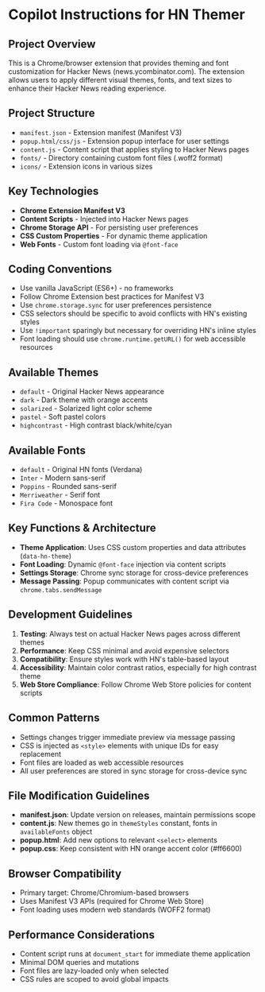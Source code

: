 # Copilot Instructions for HN Themer

## Project Overview
This is a Chrome/browser extension that provides theming and font customization for Hacker News (news.ycombinator.com). The extension allows users to apply different visual themes, fonts, and text sizes to enhance their Hacker News reading experience.

## Project Structure
- `manifest.json` - Extension manifest (Manifest V3)
- `popup.html/css/js` - Extension popup interface for user settings
- `content.js` - Content script that applies styling to Hacker News pages
- `fonts/` - Directory containing custom font files (.woff2 format)
- `icons/` - Extension icons in various sizes

## Key Technologies
- **Chrome Extension Manifest V3**
- **Content Scripts** - Injected into Hacker News pages
- **Chrome Storage API** - For persisting user preferences
- **CSS Custom Properties** - For dynamic theme application
- **Web Fonts** - Custom font loading via `@font-face`

## Coding Conventions
- Use vanilla JavaScript (ES6+) - no frameworks
- Follow Chrome Extension best practices for Manifest V3
- Use `chrome.storage.sync` for user preferences persistence
- CSS selectors should be specific to avoid conflicts with HN's existing styles
- Use `!important` sparingly but necessary for overriding HN's inline styles
- Font loading should use `chrome.runtime.getURL()` for web accessible resources

## Available Themes
- `default` - Original Hacker News appearance
- `dark` - Dark theme with orange accents
- `solarized` - Solarized light color scheme
- `pastel` - Soft pastel colors
- `highcontrast` - High contrast black/white/cyan

## Available Fonts
- `default` - Original HN fonts (Verdana)
- `Inter` - Modern sans-serif
- `Poppins` - Rounded sans-serif  
- `Merriweather` - Serif font
- `Fira Code` - Monospace font

## Key Functions & Architecture
- **Theme Application**: Uses CSS custom properties and data attributes (`data-hn-theme`)
- **Font Loading**: Dynamic `@font-face` injection via content scripts
- **Settings Storage**: Chrome sync storage for cross-device preferences
- **Message Passing**: Popup communicates with content script via `chrome.tabs.sendMessage`

## Development Guidelines
1. **Testing**: Always test on actual Hacker News pages across different themes
2. **Performance**: Keep CSS minimal and avoid expensive selectors
3. **Compatibility**: Ensure styles work with HN's table-based layout
4. **Accessibility**: Maintain color contrast ratios, especially for high contrast theme
5. **Web Store Compliance**: Follow Chrome Web Store policies for content scripts

## Common Patterns
- Settings changes trigger immediate preview via message passing
- CSS is injected as `<style>` elements with unique IDs for easy replacement
- Font files are loaded as web accessible resources
- All user preferences are stored in sync storage for cross-device sync

## File Modification Guidelines
- **manifest.json**: Update version on releases, maintain permissions scope
- **content.js**: New themes go in `themeStyles` constant, fonts in `availableFonts` object
- **popup.html**: Add new options to relevant `<select>` elements
- **popup.css**: Keep consistent with HN orange accent color (#ff6600)

## Browser Compatibility
- Primary target: Chrome/Chromium-based browsers
- Uses Manifest V3 APIs (required for Chrome Web Store)
- Font loading uses modern web standards (WOFF2 format)

## Performance Considerations
- Content script runs at `document_start` for immediate theme application
- Minimal DOM queries and mutations
- Font files are lazy-loaded only when selected
- CSS rules are scoped to avoid global impacts